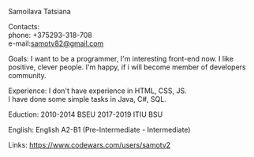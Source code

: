 Samoilava Tatsiana  

Contacts:  
phone: +375293-318-708  
e-mail:samotv82@gmail.com

Goals:
I want to be a programmer, I'm interesting front-end now. I like positive, clever people. I'm happy, if i will become member of developers community. 

Experience:
I don't have experience in HTML, CSS, JS.  
I have done some simple tasks in Java, C#, SQL.

Eduction:
2010-2014 BSEU
2017-2019 ITIU BSU

English:
English A2-B1 (Pre-Intermediate - Intermediate)

Links:
https://www.codewars.com/users/samotv2